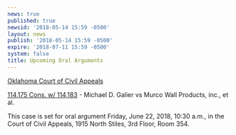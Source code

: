 ```yaml
---
news: true
published: true
newsid: '2018-05-14 15:59 -0500'
layout: news
publish: '2018-05-14 15:59 -0500'
expire: '2018-07-11 15:59 -0500'
system: false
title: Upcoming Oral Arguments
---
```


<u>Oklahoma Court of Civil Appeals</u>

[114,175 Cons. w/ 114,183](http://www.oscn.net/dockets/GetCaseInformation.aspx?db=appellate&number=114175) - Michael D. Galier vs Murco Wall Products, inc., et al.

This case is set for oral argument Friday, June 22, 2018, 10:30 a.m., in the Court of Civil Appeals, 1915 North Stiles, 3rd Floor, Room 354.
